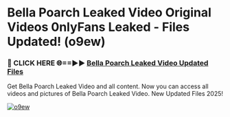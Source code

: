 # Bella Poarch Leaked Video Original Videos 0nlyFans Leaked - Files Updated! (o9ew)

<h3>🔴 CLICK HERE 🌐==►► <a href="https://tinyurl.com/2wckxsce" rel="nofollow">Bella Poarch Leaked Video Updated Files</a></h3>

Get Bella Poarch Leaked Video and all content. Now you can access all videos and pictures of Bella Poarch Leaked Video. New Updated Files 2025!

[![o9ew](https://i.imgur.com/AFduVYN.gif)](https://tinyurl.com/2wckxsce)
